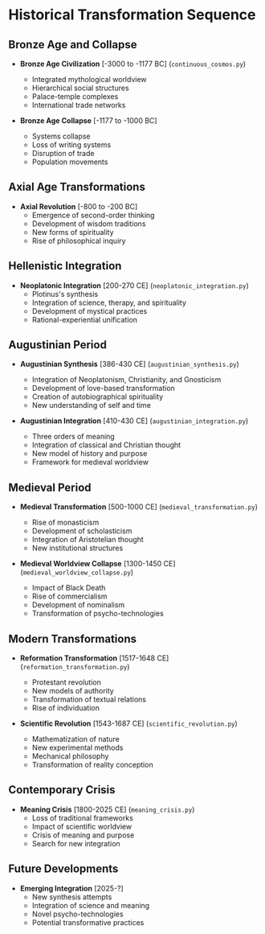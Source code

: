# Historical Transformation Sequence

## Bronze Age and Collapse
- **Bronze Age Civilization** [-3000 to -1177 BC] (`continuous_cosmos.py`)
  - Integrated mythological worldview
  - Hierarchical social structures
  - Palace-temple complexes
  - International trade networks

- **Bronze Age Collapse** [-1177 to -1000 BC]
  - Systems collapse
  - Loss of writing systems
  - Disruption of trade
  - Population movements

## Axial Age Transformations
- **Axial Revolution** [-800 to -200 BC]
  - Emergence of second-order thinking
  - Development of wisdom traditions
  - New forms of spirituality
  - Rise of philosophical inquiry

## Hellenistic Integration
- **Neoplatonic Integration** [200-270 CE] (`neoplatonic_integration.py`)
  - Plotinus's synthesis
  - Integration of science, therapy, and spirituality
  - Development of mystical practices
  - Rational-experiential unification

## Augustinian Period
- **Augustinian Synthesis** [386-430 CE] (`augustinian_synthesis.py`)
  - Integration of Neoplatonism, Christianity, and Gnosticism
  - Development of love-based transformation
  - Creation of autobiographical spirituality
  - New understanding of self and time

- **Augustinian Integration** [410-430 CE] (`augustinian_integration.py`)
  - Three orders of meaning
  - Integration of classical and Christian thought
  - New model of history and purpose
  - Framework for medieval worldview

## Medieval Period
- **Medieval Transformation** [500-1000 CE] (`medieval_transformation.py`)
  - Rise of monasticism
  - Development of scholasticism
  - Integration of Aristotelian thought
  - New institutional structures

- **Medieval Worldview Collapse** [1300-1450 CE] (`medieval_worldview_collapse.py`)
  - Impact of Black Death
  - Rise of commercialism
  - Development of nominalism
  - Transformation of psycho-technologies

## Modern Transformations
- **Reformation Transformation** [1517-1648 CE] (`reformation_transformation.py`)
  - Protestant revolution
  - New models of authority
  - Transformation of textual relations
  - Rise of individuation

- **Scientific Revolution** [1543-1687 CE] (`scientific_revolution.py`)
  - Mathematization of nature
  - New experimental methods
  - Mechanical philosophy
  - Transformation of reality conception

## Contemporary Crisis
- **Meaning Crisis** [1800-2025 CE] (`meaning_crisis.py`)
  - Loss of traditional frameworks
  - Impact of scientific worldview
  - Crisis of meaning and purpose
  - Search for new integration

## Future Developments
- **Emerging Integration** [2025-?]
  - New synthesis attempts
  - Integration of science and meaning
  - Novel psycho-technologies
  - Potential transformative practices 